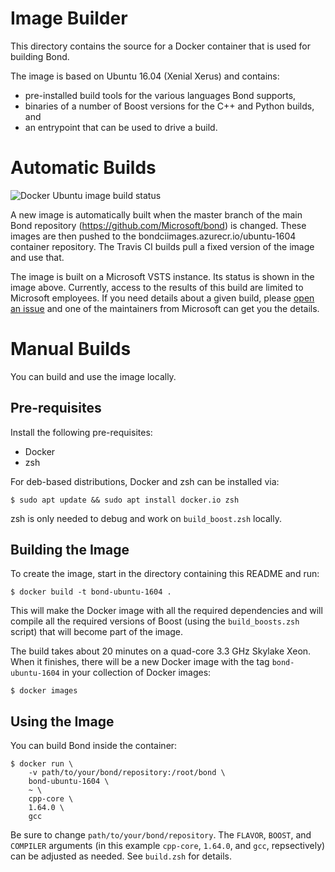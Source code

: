 # Image Builder

This directory contains the source for a Docker container that is used for
building Bond.

The image is based on Ubuntu 16.04 (Xenial Xerus) and contains:

* pre-installed build tools for the various languages Bond supports,
* binaries of a number of Boost versions for the C++ and Python builds, and
* an entrypoint that can be used to drive a build.

# Automatic Builds

![Docker Ubuntu image build status](https://msazure.visualstudio.com/_apis/public/build/definitions/b32aa71e-8ed2-41b2-9d77-5bc261222004/14573/badge)

A new image is automatically built when the master branch of the main Bond
repository (https://github.com/Microsoft/bond) is changed. These images are
then pushed to the bondciimages.azurecr.io/ubuntu-1604 container repository.
The Travis CI builds pull a fixed version of the image and use that.

The image is built on a Microsoft VSTS instance. Its status is shown in the
image above. Currently, access to the results of this build are limited to
Microsoft employees. If you need details about a given build, please
[open an issue](https://github.com/Microsoft/bond/issues/new) and one of the
maintainers from Microsoft can get you the details.

# Manual Builds

You can build and use the image locally.

## Pre-requisites

Install the following pre-requisites:

* Docker
* zsh

For deb-based distributions, Docker and zsh can be installed via:

    $ sudo apt update && sudo apt install docker.io zsh
    
zsh is only needed to debug and work on `build_boost.zsh` locally.

## Building the Image

To create the image, start in the directory containing this README and run:

    $ docker build -t bond-ubuntu-1604 .

This will make the Docker image with all the required dependencies and will
compile all the required versions of Boost (using the `build_boosts.zsh`
script) that will become part of the image.

The build takes about 20 minutes on a quad-core 3.3 GHz Skylake Xeon. When
it finishes, there will be a new Docker image with the tag
`bond-ubuntu-1604` in your collection of Docker images:

    $ docker images

## Using the Image

You can build Bond inside the container:

    $ docker run \
        -v path/to/your/bond/repository:/root/bond \
        bond-ubuntu-1604 \
        ~ \
        cpp-core \
        1.64.0 \
        gcc

Be sure to change `path/to/your/bond/repository`. The `FLAVOR`, `BOOST`, and
`COMPILER` arguments (in this example `cpp-core`, `1.64.0`, and `gcc`,
repsectively) can be adjusted as needed. See `build.zsh` for details.
